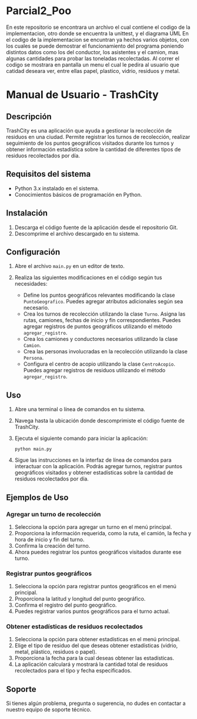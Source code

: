 # Parcial2_Poo
En este repositorio se encontrara un archivo el cual contiene el codigo de la implementacion, otro donde se encuentra la unittest, y el diagrama UML
En el codigo de la implementacion se encuntran ya hechos varios objetos, con los cuales se puede demostrar el funcionamiento del programa poniendo distintos datos como los del conductor, los asistentes y el camion, mas algunas cantidades para probar las toneladas recolectadas. Al correr el codigo se mostrara en pantalla un menu el cual le pedira al usuario que catidad deseara ver, entre ellas papel, plastico, vidrio, residuos y metal.
# Manual de Usuario - TrashCity

## Descripción
TrashCity es una aplicación que ayuda a gestionar la recolección de residuos en una ciudad. Permite registrar los turnos de recolección, realizar seguimiento de los puntos geográficos visitados durante los turnos y obtener información estadística sobre la cantidad de diferentes tipos de residuos recolectados por día.

## Requisitos del sistema
- Python 3.x instalado en el sistema.
- Conocimientos básicos de programación en Python.

## Instalación
1. Descarga el código fuente de la aplicación desde el repositorio Git.
2. Descomprime el archivo descargado en tu sistema.

## Configuración
1. Abre el archivo `main.py` en un editor de texto.
2. Realiza las siguientes modificaciones en el código según tus necesidades:

   - Define los puntos geográficos relevantes modificando la clase `PuntoGeografico`. Puedes agregar atributos adicionales según sea necesario.
   - Crea los turnos de recolección utilizando la clase `Turno`. Asigna las rutas, camiones, fechas de inicio y fin correspondientes. Puedes agregar registros de puntos geográficos utilizando el método `agregar_registro`.
   - Crea los camiones y conductores necesarios utilizando la clase `Camion`.
   - Crea las personas involucradas en la recolección utilizando la clase `Persona`.
   - Configura el centro de acopio utilizando la clase `CentroAcopio`. Puedes agregar registros de residuos utilizando el método `agregar_registro`.

## Uso
1. Abre una terminal o línea de comandos en tu sistema.
2. Navega hasta la ubicación donde descomprimiste el código fuente de TrashCity.
3. Ejecuta el siguiente comando para iniciar la aplicación:

   ```
   python main.py
   ```

4. Sigue las instrucciones en la interfaz de línea de comandos para interactuar con la aplicación. Podrás agregar turnos, registrar puntos geográficos visitados y obtener estadísticas sobre la cantidad de residuos recolectados por día.

## Ejemplos de Uso
### Agregar un turno de recolección
1. Selecciona la opción para agregar un turno en el menú principal.
2. Proporciona la información requerida, como la ruta, el camión, la fecha y hora de inicio y fin del turno.
3. Confirma la creación del turno.
4. Ahora puedes registrar los puntos geográficos visitados durante ese turno.

### Registrar puntos geográficos
1. Selecciona la opción para registrar puntos geográficos en el menú principal.
2. Proporciona la latitud y longitud del punto geográfico.
3. Confirma el registro del punto geográfico.
4. Puedes registrar varios puntos geográficos para el turno actual.

### Obtener estadísticas de residuos recolectados
1. Selecciona la opción para obtener estadísticas en el menú principal.
2. Elige el tipo de residuo del que deseas obtener estadísticas (vidrio, metal, plástico, residuos o papel).
3. Proporciona la fecha para la cual deseas obtener las estadísticas.
4. La aplicación calculará y mostrará la cantidad total de residuos recolectados para el tipo y fecha especificados.

## Soporte
Si tienes algún problema, pregunta o sugerencia, no dudes en contactar a nuestro equipo de soporte técnico. 
